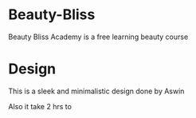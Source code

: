 # Beauty-Bliss

Beauty Bliss Academy is a free learning beauty course

# Design

This is a sleek and minimalistic design done by Aswin

Also it take 2 hrs to 
